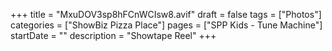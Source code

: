 +++
title = "MxuDOV3sp8hFCnWCIsw8.avif"
draft = false
tags = ["Photos"]
categories = ["ShowBiz Pizza Place"]
pages = ["SPP Kids - Tune Machine"]
startDate = ""
description = "Showtape Reel"
+++
